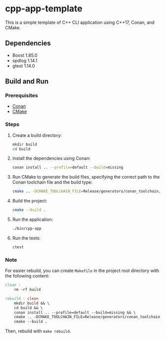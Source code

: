 # cpp-app-template

This is a simple template of C++ CLI application using C++17, Conan, and CMake.

## Dependencies
- Boost 1.85.0
- spdlog 1.14.1
- gtest 1.14.0

## Build and Run

### Prerequisites
- [Conan](https://conan.io/downloads.html)
- [CMake](https://cmake.org/download/)

### Steps

1. Create a build directory:
   ```sh
   mkdir build
   cd build
   ```

2. Install the dependencies using Conan:
   ```sh
   conan install .. --profile=default --build=missing
   ```

3. Run CMake to generate the build files, specifying the correct path to the Conan toolchain file and the build type:
   ```sh
   cmake .. -DCMAKE_TOOLCHAIN_FILE=Release/generators/conan_toolchain.cmake -DCMAKE_BUILD_TYPE=Release
   ```

4. Build the project:
   ```sh
   cmake --build .
   ```

5. Run the application:
   ```sh
   ./bin/cpp-app
   ```

6. Run the tests:
   ```sh
   ctest
   ```

### Note

For easier rebuild, you can create `Makefile` in the project root directory with the following content:

```makefile
clean :
	rm -rf build

rebuild : clean
	mkdir build && \
	cd build && \
	conan install .. --profile=default --build=missing && \
	cmake .. -DCMAKE_TOOLCHAIN_FILE=Release/generators/conan_toolchain.cmake -DCMAKE_BUILD_TYPE=Release && \
	cmake --build .
```

Then, rebuild with `make rebuild`.
